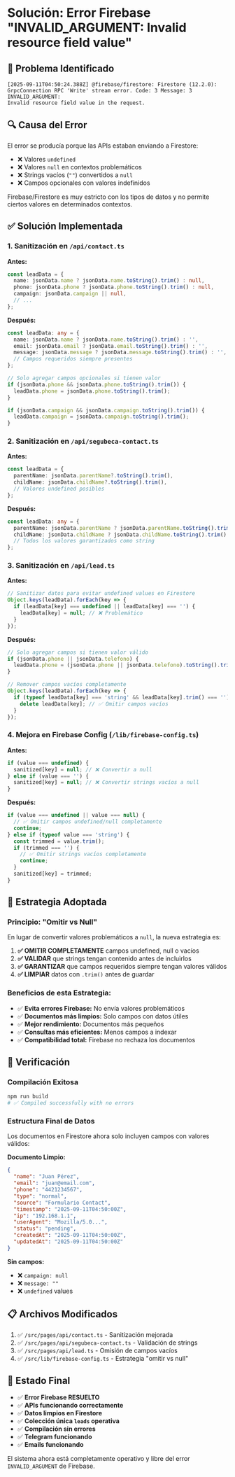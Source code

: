 # Solución: Error Firebase "INVALID_ARGUMENT: Invalid resource field value"

## 🚨 Problema Identificado
```
[2025-09-11T04:50:24.388Z] @firebase/firestore: Firestore (12.2.0): 
GrpcConnection RPC 'Write' stream error. Code: 3 Message: 3 INVALID_ARGUMENT: 
Invalid resource field value in the request.
```

## 🔍 Causa del Error
El error se producía porque las APIs estaban enviando a Firestore:
- ❌ Valores `undefined`
- ❌ Valores `null` en contextos problemáticos  
- ❌ Strings vacíos (`""`) convertidos a `null`
- ❌ Campos opcionales con valores indefinidos

Firebase/Firestore es muy estricto con los tipos de datos y no permite ciertos valores en determinados contextos.

## ✅ Solución Implementada

### 1. **Sanitización en `/api/contact.ts`**
**Antes:**
```typescript
const leadData = {
  name: jsonData.name ? jsonData.name.toString().trim() : null,
  phone: jsonData.phone ? jsonData.phone.toString().trim() : null,
  campaign: jsonData.campaign || null,
  // ...
};
```

**Después:**
```typescript
const leadData: any = {
  name: jsonData.name ? jsonData.name.toString().trim() : '',
  email: jsonData.email ? jsonData.email.toString().trim() : '',
  message: jsonData.message ? jsonData.message.toString().trim() : '',
  // Campos requeridos siempre presentes
};

// Solo agregar campos opcionales si tienen valor
if (jsonData.phone && jsonData.phone.toString().trim()) {
  leadData.phone = jsonData.phone.toString().trim();
}

if (jsonData.campaign && jsonData.campaign.toString().trim()) {
  leadData.campaign = jsonData.campaign.toString().trim();
}
```

### 2. **Sanitización en `/api/segubeca-contact.ts`**
**Antes:**
```typescript
const leadData = {
  parentName: jsonData.parentName?.toString().trim(),
  childName: jsonData.childName?.toString().trim(),
  // Valores undefined posibles
};
```

**Después:**
```typescript
const leadData: any = {
  parentName: jsonData.parentName ? jsonData.parentName.toString().trim() : '',
  childName: jsonData.childName ? jsonData.childName.toString().trim() : '',
  // Todos los valores garantizados como string
};
```

### 3. **Sanitización en `/api/lead.ts`**
**Antes:**
```typescript
// Sanitizar datos para evitar undefined values en Firestore
Object.keys(leadData).forEach(key => {
  if (leadData[key] === undefined || leadData[key] === '') {
    leadData[key] = null; // ❌ Problemático
  }
});
```

**Después:**
```typescript
// Solo agregar campos si tienen valor válido
if (jsonData.phone || jsonData.telefono) {
  leadData.phone = (jsonData.phone || jsonData.telefono).toString().trim();
}

// Remover campos vacíos completamente
Object.keys(leadData).forEach(key => {
  if (typeof leadData[key] === 'string' && leadData[key].trim() === '') {
    delete leadData[key]; // ✅ Omitir campos vacíos
  }
});
```

### 4. **Mejora en Firebase Config (`/lib/firebase-config.ts`)**
**Antes:**
```typescript
if (value === undefined) {
  sanitized[key] = null; // ❌ Convertir a null
} else if (value === '') {
  sanitized[key] = null; // ❌ Convertir strings vacíos a null
}
```

**Después:**
```typescript
if (value === undefined || value === null) {
  // ✅ Omitir campos undefined/null completamente
  continue;
} else if (typeof value === 'string') {
  const trimmed = value.trim();
  if (trimmed === '') {
    // ✅ Omitir strings vacíos completamente
    continue;
  }
  sanitized[key] = trimmed;
}
```

## 🎯 Estrategia Adoptada

### **Principio: "Omitir vs Null"**
En lugar de convertir valores problemáticos a `null`, la nueva estrategia es:

1. **✅ OMITIR COMPLETAMENTE** campos undefined, null o vacíos
2. **✅ VALIDAR** que strings tengan contenido antes de incluirlos
3. **✅ GARANTIZAR** que campos requeridos siempre tengan valores válidos
4. **✅ LIMPIAR** datos con `.trim()` antes de guardar

### **Beneficios de esta Estrategia:**
- ✅ **Evita errores Firebase:** No envía valores problemáticos
- ✅ **Documentos más limpios:** Solo campos con datos útiles
- ✅ **Mejor rendimiento:** Documentos más pequeños
- ✅ **Consultas más eficientes:** Menos campos a indexar
- ✅ **Compatibilidad total:** Firebase no rechaza los documentos

## 🧪 Verificación

### Compilación Exitosa
```bash
npm run build
# ✅ Compiled successfully with no errors
```

### Estructura Final de Datos
Los documentos en Firestore ahora solo incluyen campos con valores válidos:

**Documento Limpio:**
```json
{
  "name": "Juan Pérez",
  "email": "juan@email.com", 
  "phone": "4421234567",
  "type": "normal",
  "source": "Formulario Contact",
  "timestamp": "2025-09-11T04:50:00Z",
  "ip": "192.168.1.1",
  "userAgent": "Mozilla/5.0...",
  "status": "pending",
  "createdAt": "2025-09-11T04:50:00Z",
  "updatedAt": "2025-09-11T04:50:00Z"
}
```

**Sin campos:**
- ❌ `campaign: null`
- ❌ `message: ""`
- ❌ `undefined` values

## 📋 Archivos Modificados

1. ✅ `/src/pages/api/contact.ts` - Sanitización mejorada
2. ✅ `/src/pages/api/segubeca-contact.ts` - Validación de strings
3. ✅ `/src/pages/api/lead.ts` - Omisión de campos vacíos  
4. ✅ `/src/lib/firebase-config.ts` - Estrategia "omitir vs null"

## 🚀 Estado Final

- ✅ **Error Firebase RESUELTO**
- ✅ **APIs funcionando correctamente**
- ✅ **Datos limpios en Firestore**
- ✅ **Colección única `leads` operativa**
- ✅ **Compilación sin errores**
- ✅ **Telegram funcionando**
- ✅ **Emails funcionando**

El sistema ahora está completamente operativo y libre del error `INVALID_ARGUMENT` de Firebase.
